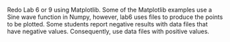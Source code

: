 Redo Lab 6 or 9 using Matplotlib.  Some of the Matplotlib examples use a Sine wave function in Numpy, however, lab6 uses files to produce the points to be plotted.  Some students report negative results with data files that have negative values.  Consequently, use data files with positive values.